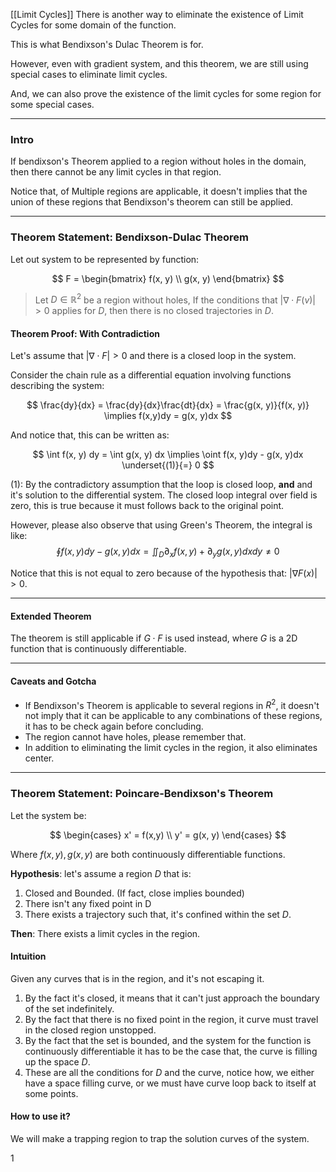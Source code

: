 [[Limit Cycles]]
There is another way to eliminate the existence of Limit Cycles for some domain of the function. 

This is what Bendixson's Dulac Theorem is for. 

However, even with gradient system, and this theorem, we are still using special cases to eliminate limit cycles. 

And, we can also prove the existence of the limit cycles for some region for some special cases. 

---
### Intro

If bendixson's Theorem applied to a region without holes in the domain, then there cannot be any limit cycles in that region. 

Notice that, of Multiple regions are applicable, it doesn't implies that the union of these regions that Bendixson's theorem can still be applied. 

---
### Theorem Statement: Bendixson-Dulac Theorem

Let out system to be represented by function: 

$$
F = \begin{bmatrix}
f(x, y) \\ g(x, y)
\end{bmatrix}
$$

> Let $D\in \mathbb{R}^2$ be a region without holes, If the conditions that $|\nabla \cdot F(v)| > 0$ applies for $D$, then there is no closed trajectories in $D$. 

#### Theorem Proof: With Contradiction

Let's assume that $|\nabla\cdot F| > 0$ and there is a closed loop in the system. 

Consider the chain rule as a differential equation involving functions describing the system: 

$$
\frac{dy}{dx} = \frac{dy}{dx}\frac{dt}{dx} = \frac{g(x, y)}{f(x, y)} \implies 
f(x,y)dy = g(x, y)dx
$$

And notice that, this can be written as: 

$$
\int f(x, y)  dy = \int g(x, y) dx \implies \oint f(x, y)dy - g(x, y)dx 
\underset{(1)}{=} 0
$$

(1): By the contradictory assumption that the loop is closed loop, **and** and it's solution to the differential system. The closed loop integral over field is zero, this is true because it must follows back to the original point. 

However, please also observe that using Green's Theorem, the integral is like: 
$$
\oint f(x, y)dy -g(x, y)dx = \iint_D \partial_x f(x, y) + \partial_y g(x, y) dxdy \not = 0
$$

Notice that this is not equal to zero because of the hypothesis that: $|\nabla F(x)| > 0$. 

---
#### Extended Theorem

The theorem is still applicable if $G\cdot F$ is used instead, where $G$ is a 2D function that is continuously differentiable. 

---

#### Caveats and Gotcha

* If Bendixson's Theorem is applicable to several regions in $R^2$, it doesn't not imply that it can be applicable to any combinations of these regions, it has to be check again before concluding. 
* The region cannot have holes, please remember that. 
* In addition to eliminating the limit cycles in the region, it also eliminates center. 

---
### Theorem Statement: Poincare-Bendixson's Theorem

Let the system be: 

$$
\begin{cases}
x' = f(x,y) \\ y' = g(x, y)
\end{cases}
$$

Where $f(x,y), g(x,y)$ are both continuously differentiable functions. 

**Hypothesis**: let's assume a region $D$ that is: 
1. Closed and Bounded. (If fact, close implies bounded)
2. There isn't any fixed point in D
3. There exists a trajectory such that, it's confined within the set $D$. 

**Then**:
There exists a limit cycles in the region. 

#### Intuition
Given any curves that is in the region, and it's not escaping it. 
1. By the fact it's closed, it means that it can't just approach the boundary of the set indefinitely. 
2. By the fact that there is no fixed point in the region, it curve must travel in the closed region unstopped. 
3. By the fact that the set is bounded, and the system for the function is continuously differentiable it has to be the case that, the curve is filling up the space $D$. 
4. These are all the conditions for $D$ and the curve, notice how, we either have a space filling curve, or we must have curve loop back to itself at some points. 

#### How to use it? 

We will make a trapping region to trap the solution curves of the system. 

1